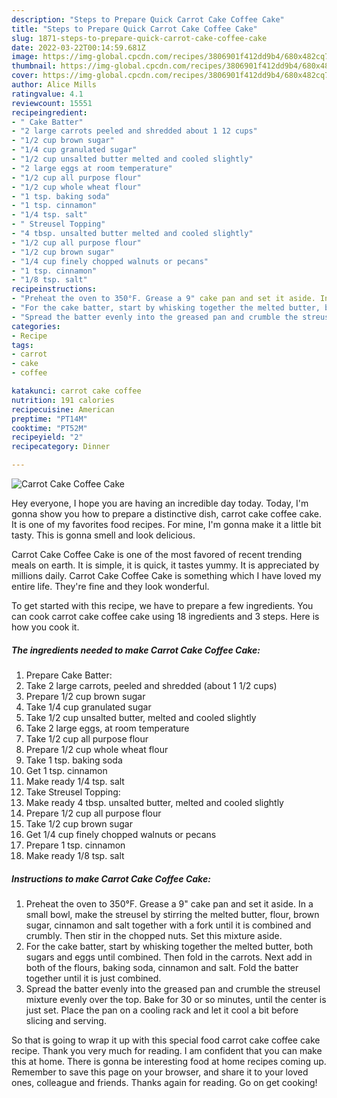 ```yaml
---
description: "Steps to Prepare Quick Carrot Cake Coffee Cake"
title: "Steps to Prepare Quick Carrot Cake Coffee Cake"
slug: 1871-steps-to-prepare-quick-carrot-cake-coffee-cake
date: 2022-03-22T00:14:59.681Z
image: https://img-global.cpcdn.com/recipes/3806901f412dd9b4/680x482cq70/carrot-cake-coffee-cake-recipe-main-photo.jpg
thumbnail: https://img-global.cpcdn.com/recipes/3806901f412dd9b4/680x482cq70/carrot-cake-coffee-cake-recipe-main-photo.jpg
cover: https://img-global.cpcdn.com/recipes/3806901f412dd9b4/680x482cq70/carrot-cake-coffee-cake-recipe-main-photo.jpg
author: Alice Mills
ratingvalue: 4.1
reviewcount: 15551
recipeingredient:
- " Cake Batter"
- "2 large carrots peeled and shredded about 1 12 cups"
- "1/2 cup brown sugar"
- "1/4 cup granulated sugar"
- "1/2 cup unsalted butter melted and cooled slightly"
- "2 large eggs at room temperature"
- "1/2 cup all purpose flour"
- "1/2 cup whole wheat flour"
- "1 tsp. baking soda"
- "1 tsp. cinnamon"
- "1/4 tsp. salt"
- " Streusel Topping"
- "4 tbsp. unsalted butter melted and cooled slightly"
- "1/2 cup all purpose flour"
- "1/2 cup brown sugar"
- "1/4 cup finely chopped walnuts or pecans"
- "1 tsp. cinnamon"
- "1/8 tsp. salt"
recipeinstructions:
- "Preheat the oven to 350°F. Grease a 9" cake pan and set it aside. In a small bowl, make the streusel by stirring the melted butter, flour, brown sugar, cinnamon and salt together with a fork until it is combined and crumbly. Then stir in the chopped nuts. Set this mixture aside."
- "For the cake batter, start by whisking together the melted butter, both sugars and eggs until combined. Then fold in the carrots. Next add in both of the flours, baking soda, cinnamon and salt. Fold the batter together until it is just combined."
- "Spread the batter evenly into the greased pan and crumble the streusel mixture evenly over the top. Bake for 30 or so minutes, until the center is just set. Place the pan on a cooling rack and let it cool a bit before slicing and serving."
categories:
- Recipe
tags:
- carrot
- cake
- coffee

katakunci: carrot cake coffee 
nutrition: 191 calories
recipecuisine: American
preptime: "PT14M"
cooktime: "PT52M"
recipeyield: "2"
recipecategory: Dinner

---
```



![Carrot Cake Coffee Cake](https://img-global.cpcdn.com/recipes/3806901f412dd9b4/680x482cq70/carrot-cake-coffee-cake-recipe-main-photo.jpg)

Hey everyone, I hope you are having an incredible day today. Today, I'm gonna show you how to prepare a distinctive dish, carrot cake coffee cake. It is one of my favorites food recipes. For mine, I'm gonna make it a little bit tasty. This is gonna smell and look delicious.

Carrot Cake Coffee Cake is one of the most favored of recent trending meals on earth. It is simple, it is quick, it tastes yummy. It is appreciated by millions daily. Carrot Cake Coffee Cake is something which I have loved my entire life. They're fine and they look wonderful.




To get started with this recipe, we have to prepare a few ingredients. You can cook carrot cake coffee cake using 18 ingredients and 3 steps. Here is how you cook it.

<!--inarticleads1-->

##### The ingredients needed to make Carrot Cake Coffee Cake:

1. Prepare  Cake Batter:
1. Take 2 large carrots, peeled and shredded (about 1 1/2 cups)
1. Prepare 1/2 cup brown sugar
1. Take 1/4 cup granulated sugar
1. Take 1/2 cup unsalted butter, melted and cooled slightly
1. Take 2 large eggs, at room temperature
1. Take 1/2 cup all purpose flour
1. Prepare 1/2 cup whole wheat flour
1. Take 1 tsp. baking soda
1. Get 1 tsp. cinnamon
1. Make ready 1/4 tsp. salt
1. Take  Streusel Topping:
1. Make ready 4 tbsp. unsalted butter, melted and cooled slightly
1. Prepare 1/2 cup all purpose flour
1. Take 1/2 cup brown sugar
1. Get 1/4 cup finely chopped walnuts or pecans
1. Prepare 1 tsp. cinnamon
1. Make ready 1/8 tsp. salt




<!--inarticleads2-->

##### Instructions to make Carrot Cake Coffee Cake:

1. Preheat the oven to 350°F. Grease a 9" cake pan and set it aside. In a small bowl, make the streusel by stirring the melted butter, flour, brown sugar, cinnamon and salt together with a fork until it is combined and crumbly. Then stir in the chopped nuts. Set this mixture aside.
1. For the cake batter, start by whisking together the melted butter, both sugars and eggs until combined. Then fold in the carrots. Next add in both of the flours, baking soda, cinnamon and salt. Fold the batter together until it is just combined.
1. Spread the batter evenly into the greased pan and crumble the streusel mixture evenly over the top. Bake for 30 or so minutes, until the center is just set. Place the pan on a cooling rack and let it cool a bit before slicing and serving.




So that is going to wrap it up with this special food carrot cake coffee cake recipe. Thank you very much for reading. I am confident that you can make this at home. There is gonna be interesting food at home recipes coming up. Remember to save this page on your browser, and share it to your loved ones, colleague and friends. Thanks again for reading. Go on get cooking!

